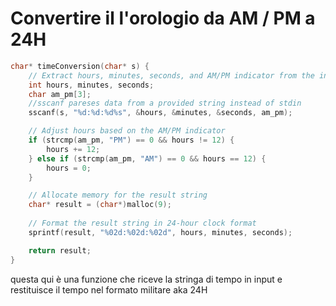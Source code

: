 # Convertire il l'orologio da AM / PM a 24H 

```c
char* timeConversion(char* s) {
    // Extract hours, minutes, seconds, and AM/PM indicator from the input string
    int hours, minutes, seconds;
    char am_pm[3];
    //sscanf pareses data from a provided string instead of stdin 
    sscanf(s, "%d:%d:%d%s", &hours, &minutes, &seconds, am_pm);

    // Adjust hours based on the AM/PM indicator
    if (strcmp(am_pm, "PM") == 0 && hours != 12) {
        hours += 12;
    } else if (strcmp(am_pm, "AM") == 0 && hours == 12) {
        hours = 0;
    }

    // Allocate memory for the result string
    char* result = (char*)malloc(9);
    
    // Format the result string in 24-hour clock format
    sprintf(result, "%02d:%02d:%02d", hours, minutes, seconds);

    return result;
}

```

questa qui è una funzione che riceve la stringa di tempo in input e restituisce il tempo nel formato militare aka 24H 